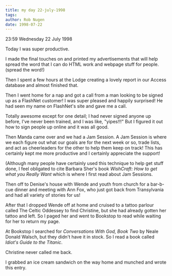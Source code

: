 ```yaml
---
title: my day 22-july-1998
tags: 
author: Rob Nugen
date: 1998-07-22
---
```


<title>My day</title>

<p class=date>23:59 Wednesday 22 July 1998</p>

<p>Today I was super productive.

<p>I made the final touches on and printed my advertisements that will help spread the word that I can do HTML work and webpage stuff for people.  (spread the word!)

<p>Then I spent a few hours at the Lodge creating a lovely report in our Access database and almost finished that.

<p>Then I went home for a nap and got a call from a man looking to be signed up as a FlashNet customer!  I was super pleased and happily surprised!  He had seen my name on FlashNet's site and gave me a call.  

<p>Totally awesome except for one detail; I had never signed anyone up before, I've never been trained, and I was like, "yipes!!!"  But I figured it out how to sign people up online and it was all good.

<p>Then Manda came over and we had a Jam Session.  A Jam Session is where we each figure out what our goals are for the next week or so, trade lists, and act as cheerleaders for the other to help them keep on track!  This has certainly kept me more productive and I certainly appreciate the support!

<p>(Although many people have certainly used this technique to help get stuff done, I feel obligated to cite Barbara Sher's book <em>WishCraft: How to get what you Really Want</em> which is where I first read about Jam Sessions.

<p>Then off to Denise's house with Wende and youth from church for a bar-b-cue dinner and meeting with Ann Fox, who just got back from Transylvania and had all variety of stories for us!

<p>After that I dropped Wende off at home and cruised to a tattoo parlour called The Celtic Oddessey to find Christine, but she had already gotten her tattoo and left.  So I paged her and went to Bookstop to read while waiting for her to return my page.

<p>At Bookstop I searched for <em>Conversations With God, Book Two</em> by Neale Donald Walsch, but they didn't have it in stock.  So I read a book called <em>Idiot's Guide to the Titanic</em>.  

<p>Christine never called me back.

<p>I grabbed an ice cream sandwich on the way home and munched and wrote this entry.
</p>
